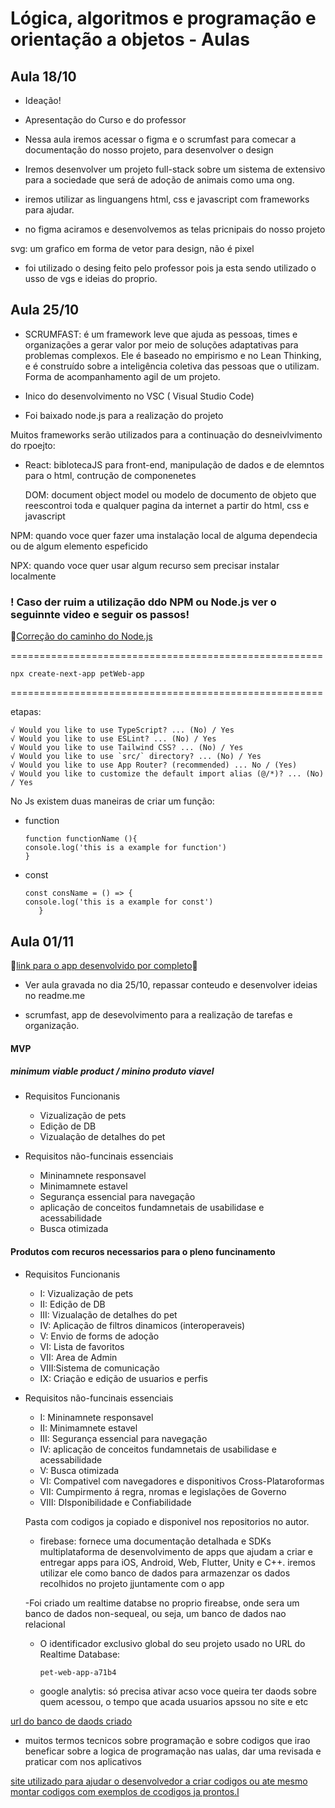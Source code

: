# Lógica, algoritmos e programação e orientação a objetos - Aulas

## Aula 18/10
* Ideação!

* Apresentação do Curso e do professor

* Nessa aula iremos acessar o figma e o scrumfast para comecar a documentação do nosso projeto, para desenvolver o design

 * Iremos desenvolver um projeto full-stack sobre um sistema de extensivo para a sociedade  que será de adoção de animais como uma ong.

 * iremos utilizar as linguangens html, css e javascript com frameworks para ajudar.

* no figma aciramos e desenvolvemos as telas pricnipais do nosso projeto

svg: um grafico em forma de vetor para design, não é pixel

* foi utilizado o desing feito pelo professor pois ja esta sendo utilizado o usso de vgs e ideias do proprio.

## Aula 25/10

- SCRUMFAST: é um framework leve que ajuda as pessoas, times e organizações a gerar valor por meio de soluções adaptativas para problemas complexos. Ele é baseado no empirismo e no Lean Thinking, e é construído sobre a inteligência coletiva das pessoas que o utilizam.
       Forma de acompanhamento agil de um projeto.

- Inico do desenvolvimento no VSC ( Visual Studio Code)

- Foi baixado node.js para a realização do projeto

Muitos frameworks serão utilizados para a continuação do desneivlvimento do rpoejto:

  - React:  biblotecaJS para front-end, manipulação de dados e de elemntos para o html, contrução de componenetes
    
    DOM: document object model ou modelo de documento de objeto que reescontroi toda e qualquer pagina da internet a partir do html, css e javascript

NPM: quando voce quer fazer uma instalação local de alguma dependecia ou de algum elemento espeficido

NPX: quando voce quer usar algum recurso sem precisar instalar localmente

### ! Caso der ruim a utilização ddo NPM ou Node.js ver o seguinnte video e seguir os passos!

🤖[Correção do caminho do Node.js](https://www.youtube.com/watch?v=hiVKXJ2hAdo)

======================================================
    
    npx create-next-app petWeb-app 

 ======================================================

etapas:

    √ Would you like to use TypeScript? ... (No) / Yes
    √ Would you like to use ESLint? ... (No) / Yes
    √ Would you like to use Tailwind CSS? ... (No) / Yes
    √ Would you like to use `src/` directory? ... (No) / Yes
    √ Would you like to use App Router? (recommended) ... No / (Yes)
    √ Would you like to customize the default import alias (@/*)? ... (No) / Yes

No Js existem duas maneiras de criar um função:
- function

      function functionName (){
      console.log('this is a example for function')
      }

- const

      const consName = () => {
      console.log('this is a example for const')
         }
              

## Aula 01/11

🤖[link para o app desenvolvido por completo](https://www.figma.com/file/XE9XsuUQTsONLnc0o7ooo6/Pet-Web-App?type=design&node-id=0-1&mode=design&t=72AfLFYnd6Y6DAjs-0)🤖

* Ver aula gravada no dia 25/10, repassar conteudo e desenvolver ideias no readme.me

* scrumfast, app de desevolvimento para a realização de tarefas e organização.

#### MVP
##### minimum viable product / minino produto viavel

- Requisitos Funcionanis
   - Vizualização de pets
   - Edição de DB
   - Vizualação de detalhes do pet

- Requisitos não-funcinais essenciais
  - Mininamnete responsavel
  - Minimamnete estavel
  - Segurança essencial para navegação
  - aplicação de conceitos fundamnetais de usabilidase e acessabilidade
  - Busca otimizada

#### Produtos com recuros necessarios para o pleno funcinamento

- Requisitos Funcionanis
   - I: Vizualização de pets
   - II: Edição de DB
   - III: Vizualação de detalhes do pet
   - IV: Aplicação de filtros dinamicos (interoperaveis)
   - V: Envio de forms de adoção
   - VI: Lista de favoritos
   - VII: Area de Admin
   - VIII:Sistema de comunicação
   - IX: Criação e edição de usuarios e perfis

- Requisitos não-funcinais essenciais
  - I: Mininamnete responsavel
  - II: Minimamnete estavel
  - III: Segurança essencial para navegação
  - IV: aplicação de conceitos fundamnetais de usabilidase e acessabilidade
  - V: Busca otimizada
  - VI: Compativel com navegadores e disponitivos Cross-Plataroformas
  - VII: Cumpirmento á regra, nromas e legislações de Governo
  - VIII: DIsponibilidade e  Confiabilidade
 
   Pasta com codigos ja copiado e disponivel nos repositorios no autor.

   - firebase: fornece uma documentação detalhada e SDKs multiplataforma de desenvolvimento de apps que ajudam a criar e entregar apps para iOS, Android, Web, Flutter, Unity e C++. iremos utilizar ele como banco de dados para armazenzar os dados recolhidos no projeto jjuntamente com o app

   -Foi criado um realtime databse no proprio fireabse, onde sera um banco de dados non-sequeal, ou seja, um banco de dados nao relacional

     -  O identificador exclusivo global do seu projeto usado no URL do Realtime Database: 

            pet-web-app-a71b4
   
   - google analytis: só precisa ativar acso voce queira ter daods sobre quem acessou, o tempo que acada usuarios apssou no site e etc

[url do banco de daods criado](https://pet-web-app-a71b4-default-rtdb.firebaseio.com/)

* muitos termos tecnicos sobre programação e sobre codigos que irao beneficar sobre a logica de programação nas ualas, dar uma revisada e praticar com nos aplicativos

[site utilizado para ajudar o desenvolvedor a criar codigos ou ate mesmo montar codigos com exemplos de ccodigos ja prontos.l](https://developer.mozilla.org/pt-BR/)

  
   

